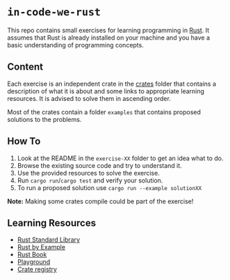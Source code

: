 # `in-code-we-rust`
This repo contains small exercises for learning programming in [Rust](https://www.rust-lang.org/). It assumes that Rust is already installed on your machine and you have a basic understanding of programming concepts.

## Content
Each exercise is an independent crate in the [crates](crates) folder that contains a description of what it is about and some links to appropriate learning resources.
It is advised to solve them in ascending order.

Most of the crates contain a folder `examples` that contains proposed solutions to the problems.

## How To
1. Look at the README in the `exercise-XX` folder to get an idea what to do.
2. Browse the existing source code and try to understand it.
3. Use the provided resources to solve the exercise.
4. Run `cargo run`/`cargo test` and verify your solution.
5. To run a proposed solution use `cargo run --example solutionXX`

**Note:** Making some crates compile could be part of the exercise!

## Learning Resources
- [Rust Standard Library](https://doc.rust-lang.org/std/index.html)
- [Rust by Example](https://doc.rust-lang.org/stable/rust-by-example/)
- [Rust Book](https://doc.rust-lang.org/stable/book/)
- [Playground](https://play.rust-lang.org/)
- [Crate registry](https://crates.io/)
